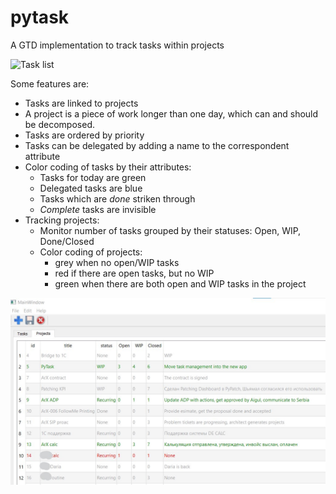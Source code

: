 # pytask
A GTD implementation to track tasks within projects

<image src="doc/pytask_screenshot.jpg" width="800" alt="Task list"/>

Some features are:
* Tasks are linked to projects
* A project is a piece of work longer than one day, which can and should be decomposed.
* Tasks are ordered by priority
* Tasks can be delegated by adding a name to the correspondent attribute
* Color coding of tasks by their attributes:
  * Tasks for today are green
  * Delegated tasks are blue
  * Tasks which are *done* striken through
  * *Complete* tasks are invisible
* Tracking projects:
  * Monitor number of tasks grouped by their statuses: Open, WIP, Done/Closed
  * Color coding of projects: 
    * grey when no open/WIP tasks 
    * red if there are open tasks, but no WIP
    * green when there are both open and WIP tasks in the project

<img src="doc/pytask_projects.jpg" width="800" alt="Project list"/>

